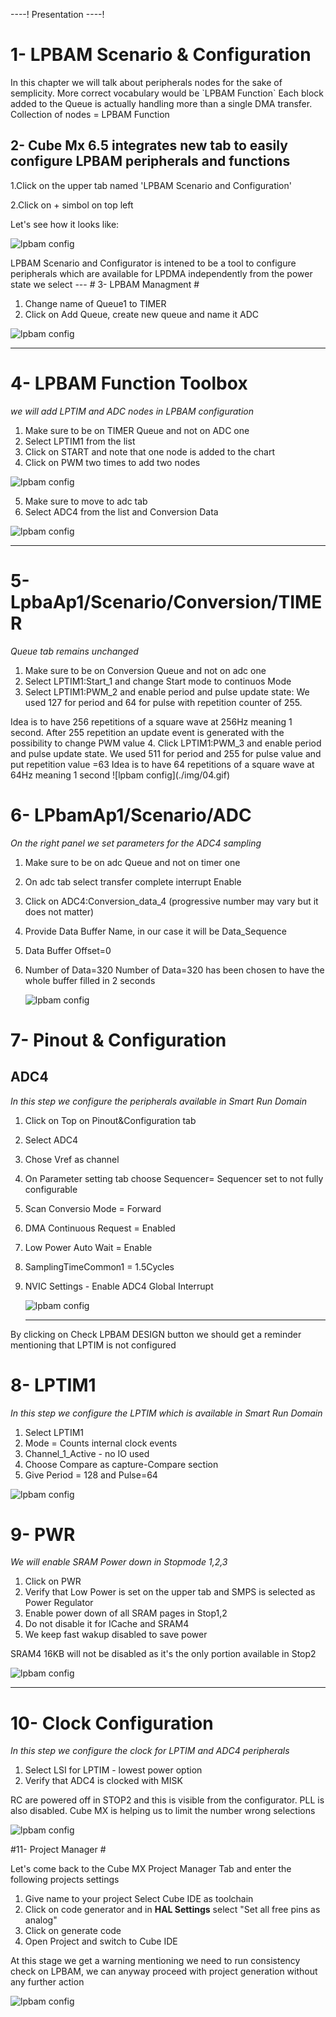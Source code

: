 ----!
Presentation
----!

# 1- LPBAM Scenario & Configuration

<ainfo>
In this chapter we will talk about peripherals nodes for the sake of semplicity.
More correct vocabulary would be `LPBAM Function`
Each block added to the Queue is actually handling more than a single DMA transfer.  Collection of nodes = LPBAM Function
</ainfo>

## 2- Cube Mx 6.5 integrates new tab to easily configure LPBAM peripherals and functions


   1.Click on the upper tab named 'LPBAM Scenario and Configuration'

   2.Click on + simbol on top left

Let's see how it looks like:

![lpbam config](./img/01.png)

<ainfo>
LPBAM Scenario and Configurator is intened to be a tool to configure peripherals which are available for LPDMA independently from the power state we select
</ainfo>
---
# 3- LPBAM Managment #

1. Change name of Queue1 to TIMER
2. Click on Add Queue, create new queue and name it ADC

![lpbam config](./img/01.gif)

---

# 4- LPBAM Function Toolbox #

*we will add LPTIM and ADC nodes in LPBAM configuration*

1. Make sure to be on TIMER Queue and not on ADC one
2. Select LPTIM1 from the list
3. Click on START and note that one node is added to the chart
4. Click on PWM two times to add two nodes

![lpbam config](./img/02.gif)

5. Make sure to move to adc tab 
6. Select ADC4 from the list and Conversion Data

![lpbam config](./img/03.gif)

---


# 5- LpbaAp1/Scenario/Conversion/TIMER #

*Queue tab remains unchanged*

1. Make sure to be on Conversion Queue and not on adc one
2. Select LPTIM1:Start_1 and change Start mode to continuos Mode
3. Select LPTIM1:PWM_2 and enable period and pulse update state: We used 127 for period and 64 for pulse with repetition counter of 255.
  <ainfo>
  Idea is to have 256 repetitions of a square wave at 256Hz meaning 1 second. After 255 repetition an update event is generated with the possibility to change PWM value
  </ainfo>
4. Click LPTIM1:PWM_3 and enable period and pulse update state. We used 511 for period and 255 for pulse value and put repetition value =63
 <ainfo>
 Idea is to have 64 repetitions of a square wave at 64Hz meaning 1 second
 </ainfo>
![lpbam config](./img/04.gif)

# 6- LPbamAp1/Scenario/ADC #

*On the right panel we set parameters for the ADC4 sampling*

1. Make sure to be on adc Queue and not on timer one
2. On adc tab select transfer complete interrupt Enable
3. Click on ADC4:Conversion_data_4 (progressive number may vary but it does not matter) 
4. Provide Data Buffer Name, in our case it will be Data_Sequence
5. Data Buffer Offset=0
6. Number of Data=320
   <ainfo>
   Number of Data=320 has been chosen to have the whole buffer filled in 2 seconds
   </ainfo>

   ![lpbam config](./img/05.gif)
<!-- need to check if trigger is needed at this stage -->

# 7- Pinout & Configuration #

## ADC4 ##

*In this step we configure the peripherals available in Smart Run Domain*

1. Click on Top on Pinout&Configuration tab
2. Select ADC4
3. Chose Vref as channel <!--maybe would be better to try out with a different channel to see changes in the data buffer acquired -->
4. On Parameter setting tab choose Sequencer= Sequencer set to not fully configurable
5. Scan Conversio Mode = Forward
6. DMA Continuous Request = Enabled
7. Low Power Auto Wait = Enable
8. SamplingTimeCommon1 = 1.5Cycles <!-- actually we have tried with 160_5 clk cycles but it seems no more an option-->
9. NVIC Settings - Enable ADC4 Global Interrupt
   
   ![lpbam config](./img/06.gif)

   ---
<!--add picture here --> 

<awarning>
By clicking on Check LPBAM DESIGN button we should get a reminder mentioning that LPTIM is not configured
</awarning>


# 8- LPTIM1 #

*In this step we configure the LPTIM which is available in Smart Run Domain*


1. Select LPTIM1
2. Mode = Counts internal clock events
3. Channel_1_Active - no IO used
4. Choose Compare as capture-Compare section
5. Give Period = 128 and Pulse=64 <!-- need to check the impact that this number has-->

 ![lpbam config](./img/07.gif)

# 9- PWR #

*We will enable SRAM Power down in Stopmode 1,2,3*


1. Click on PWR
2. Verify that Low Power is set on the upper tab and SMPS is selected as Power Regulator
3. Enable power down of all SRAM pages in Stop1,2
4. Do not disable it for ICache and SRAM4
5. We keep fast wakup disabled to save power
 <!-- need to check if we can also power down other elements-->

<ainfo>
SRAM4 16KB will not be disabled as it's the only portion available in Stop2
</ainfo>


![lpbam config](./img/02.png)
  <!-- once defined, add related .gif-->

 ---

# 10- Clock Configuration #

*In this step we configure the clock for LPTIM and ADC4 peripherals*

1. Select LSI for LPTIM - lowest power option
2. Verify that ADC4 is clocked with MISK


<ainfo>
RC are powered off in STOP2 and this is visible from the configurator. PLL is also disabled. Cube MX is helping us to limit the number wrong selections
</ainfo>
<!-- not sure makes sense adding a dedicated .gif here -->

 ![lpbam config](./img/07.png)

#11- Project Manager #

Let's come back to the Cube MX Project Manager Tab
and enter the following projects settings

1. Give name to your project Select Cube IDE as toolchain
2. Click on code generator and  in **HAL Settings** select "Set all free pins as analog"
3. Click on generate code
4. Open Project and switch to Cube IDE

<awarning>
At this stage we get a warning mentioning we need to run consistency check on LPBAM, we can anyway proceed with project generation without any further action
</awarning>
<!-- maybe we should add here a .gif -->


![lpbam config](./img/08.png)
